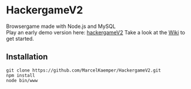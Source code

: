 # HackergameV2
Browsergame made with Node.js and MySQL  
Play an early demo version here: [hackergameV2](https://game.marcelkaemper.de)
Take a look at the [Wiki](https://github.com/MarcelKaemper/HackergameV2/wiki) to get started.  
## Installation  
```
git clone https://github.com/MarcelKaemper/HackergameV2.git  
npm install  
node bin/www  
```
